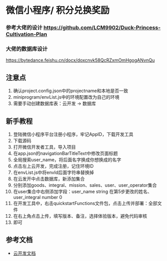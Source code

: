 # 微信小程序/ 积分兑换奖励
### 参考大佬的设计  https://github.com/LCM9902/Duck-Princess-Cultivation-Plan
### 大佬的数据库设计
https://bytedance.feishu.cn/docx/doxcnvk58QcRZxmOmHgogANvnQu

## 注意点
1. 确认project.config.json中的projectname和本地是否一致
2. miniprogram/envList.js中的环境配置改为自己的环境
3. 需要手动创建数据库表：云开发 -> 数据库

## 新手教程
1. 登陆微信小程序平台注册小程序，牢记AppID，下载开发工具
2. 下载源码
3. 打开微信开发者工具，导入项目
4. 在app.json的navigationBarTitleText中修改页面标题
5. 全局搜索user_name，将后面名字换成你想换成的名字
6. 点击左上云开发，完成注册，记住环境ID
7. 在envList.js中将envId后面字符串替换掉
8. 在云发开中点击数据库，新添加集合
9. 分别添加goods、integral、mission、sales、user、user_operator集合
10. 在user集合中右侧添加字段：user_name string 在第5步更改的姓名、user_integral number 0
11. 在开发工具中，右击quickstartFunctions文件包，点击上传并部署：全部文件
12. 在右上角点击上传，填写版本、备注，选择体验版本，避免代码审核
13. 即可

## 参考文档
- [云开发文档](https://developers.weixin.qq.com/miniprogram/dev/wxcloud/basis/getting-started.html)

